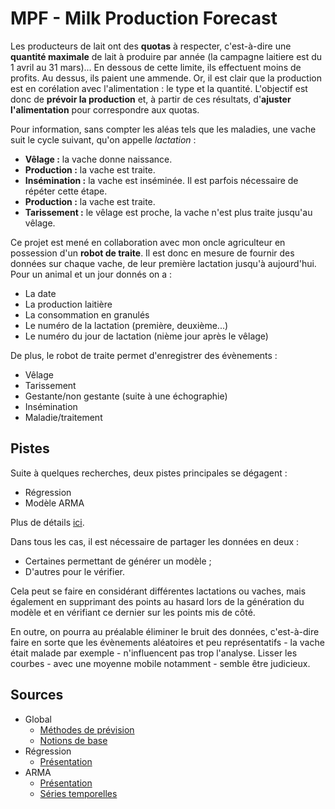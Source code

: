 # MPF - Milk Production Forecast

Les producteurs de lait ont des **quotas** à respecter, c'est-à-dire une 
**quantité maximale** de lait à produire par année (la campagne laitiere est du 
1 avril au 31 mars)... En dessous de cette limite, ils effectuent moins de 
profits. Au dessus, ils paient une ammende. Or, il est clair que la production 
est en corélation avec l'alimentation : le type et la quantité. L'objectif est 
donc de **prévoir la production** et, à partir de ces résultats, d'**ajuster 
l'alimentation** pour correspondre aux quotas.

Pour information, sans compter les aléas tels que les maladies, une 
vache suit le cycle suivant, qu'on appelle *lactation* :

* **Vêlage :** la vache donne naissance.
* **Production :** la vache est traite.
* **Insémination :** la vache est inséminée. Il est parfois nécessaire de répéter 
cette étape.
* **Production :** la vache est traite.
* **Tarissement :** le vêlage est proche, la vache n'est plus traite jusqu'au 
vêlage.

Ce projet est mené en collaboration avec mon oncle agriculteur en 
possession d'un **robot de traite**. Il est donc en mesure de fournir des 
données sur chaque vache, de leur première lactation jusqu'à aujourd'hui. Pour 
un animal et un jour donnés on a :

* La date
* La production laitière
* La consommation en granulés
* Le numéro de la lactation (première, deuxième...)
* Le numéro du jour de lactation (nième jour après le vêlage)

De plus, le robot de traite permet d'enregistrer des évènements :

* Vêlage
* Tarissement
* Gestante/non gestante (suite à une échographie)
* Insémination
* Maladie/traitement

## Pistes

Suite à quelques recherches, deux pistes principales se dégagent :

* Régression
* Modèle ARMA

Plus de détails 
[ici](http://zestedesavoir.com/forums/sujet/1514/prevoir-une-evolution-a-partir-de-courbes/).

Dans tous les cas, il est nécessaire de partager les données en deux : 

* Certaines permettant de générer un modèle ;
* D'autres pour le vérifier.

Cela peut se faire en considérant différentes lactations ou vaches, mais 
également en supprimant des points au hasard lors de la génération du modèle et 
en vérifiant ce dernier sur les points mis de côté.

En outre, on pourra au préalable éliminer le bruit des données, c'est-à-dire 
faire en sorte que les évènements aléatoires et peu représentatifs - 
la vache était malade par exemple - n'influencent pas trop l'analyse. Lisser 
les courbes - avec une moyenne mobile notamment - semble être judicieux.

## Sources

* Global
    * [Méthodes de prévision](http://drupal.mgi.polymtl.ca/?q=book/export/html/19)
    * [Notions de base](http://unt-ori2.crihan.fr/unspf/2010_Limoges_Vignoles_StatsDescriptives/co/03-4-4%20interpolation-extrapolation.html)
* Régression
    * [Présentation](http://fr.wikipedia.org/wiki/R%C3%A9gression_%28statistiques%29)
* ARMA
    * [Présentation](http://fr.wikipedia.org/wiki/ARMA)
    * [Séries temporelles](http://www.itl.nist.gov/div898/handbook/pmc/section4/pmc4.htm)
